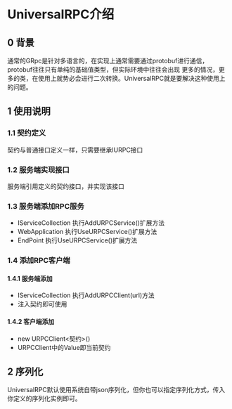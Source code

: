 ﻿# UniversalRPC介绍
## 0 背景
通常的GRpc是针对多语言的，在实现上通常需要通过protobuf进行通信，protobuf往往只有单纯的基础值类型，但实际环境中往往会出现
更多的情况，更多的类，在使用上就势必会进行二次转换。UniversalRPC就是要解决这种使用上的问题。
## 1 使用说明
### 1.1 契约定义
契约与普通接口定义一样，只需要继承IURPC接口
### 1.2 服务端实现接口
服务端引用定义的契约接口，并实现该接口
### 1.3 服务端添加RPC服务
- IServiceCollection 执行AddURPCService()扩展方法
- WebApplication 执行UseURPCService()扩展方法
- EndPoint 执行UseURPCService()扩展方法
### 1.4 添加RPC客户端
#### 1.4.1 服务端添加
- IServiceCollection 执行AddURPCClient(url)方法
- 注入契约即可使用
#### 1.4.2 客户端添加
- new URPCClient<契约>()
- URPCClient中的Value即当前契约
## 2 序列化
UniversalRPC默认使用系统自带json序列化，但你也可以指定序列化方式，传入你定义的序列化实例即可。
